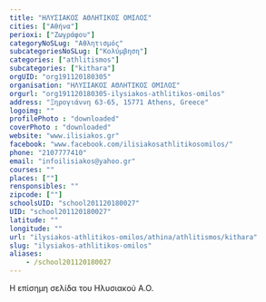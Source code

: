 ```yaml
---
title: "ΗΛΥΣΙΑΚΟΣ ΑΘΛΗΤΙΚΟΣ ΟΜΙΛΟΣ"
cities: ["Αθήνα"]
perioxi: ["Ζωγράφου"]
categoryNoSLug: "Αθλητισμός"
subcategoriesNoSLug: ["Κολύμβηση"]
categories: ["athlitismos"]
subcategories: ["kithara"]
orgUID: "org191120180305"
organisation: "ΗΛΥΣΙΑΚΟΣ ΑΘΛΗΤΙΚΟΣ ΟΜΙΛΟΣ"
orgurl: "org191120180305-ilysiakos-athlitikos-omilos"
address: "Ξηρογιάννη 63-65, 15771 Athens, Greece"
logoimg: ""
profilePhoto : "downloaded"
coverPhoto : "downloaded"
website: "www.ilisiakos.gr"
facebook: "www.facebook.com/ilisiakosathlitikosomilos/"
phone: "2107777410"
email: "infoilisiakos@yahoo.gr"
courses: ""
places: [""]
rensponsibles: ""
zipcode: [""]
schoolsUID: "school201120180027"
UID: "school201120180027"
latitude: ""
longitude: ""
url: "ilysiakos-athlitikos-omilos/athina/athlitismos/kithara"
slug: "ilysiakos-athlitikos-omilos"
aliases:
    - /school201120180027
---
```



Η επίσημη σελίδα του Ηλυσιακού Α.Ο.

